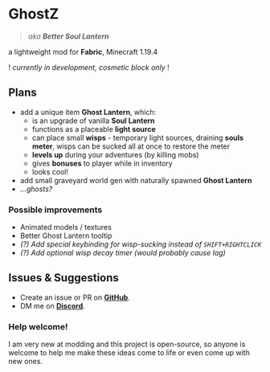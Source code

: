 # GhostZ
> *aka **Better Soul Lantern***

a lightweight mod for **Fabric**, Minecraft 1.19.4

! *currently in development, cosmetic block only* !

## Plans
- add a unique item **Ghost Lantern**, which:
  - is an upgrade of vanilla **Soul Lantern**
  - functions as a placeable **light source**
  - can place small **wisps** - temporary light sources, draining **souls meter**, wisps can be sucked all at once to restore the meter
  - **levels up** during your adventures (by killing mobs)
  - gives **bonuses** to player while in inventory
  - looks cool!
- add small graveyard world gen with naturally spawned **Ghost Lantern**
- *...ghosts?*

### Possible improvements
- Animated models / textures
- Better Ghost Lantern tooltip
- *(?) Add special keybinding for wisp-sucking instead of `SHIFT+RIGHTCLICK`*
- *(?) Add optional wisp decay timer (would probably cause lag)*

## Issues & Suggestions
- Create an issue or PR on [**GitHub**](https://github.com/itzTerra/GhostZ/).
- DM me on [**Discord**](https://discordapp.com/users/273461148441903105/).

### Help welcome!
I am very new at modding and this project is open-source, so anyone is welcome to help me make these ideas come to life or even come up with new ones.